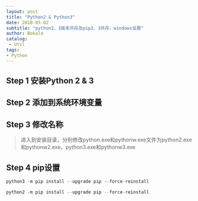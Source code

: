 ```yaml
---
layout: post
title: "Python2 & Python3"
date: 2018-05-02 
subtitle: "python2、3版本共存及pip2、3共存，windows设置"
author: Bokala
catalog:
 - Util
tags: 
- Python
---
```



## Step 1 安装Python 2 & 3

## Step 2 添加到系统环境变量

## Step 3 修改名称

> 进入到安装目录，分别修改python.exe和pythonw.exe文件为python2.exe和pythonw2.exe，python3.exe和pythonw3.exe

## Step 4 pip设置

```python
python3 -m pip install --upgrade pip --force-reinstall
``` 

```python
python2 -m pip install --upgrade pip --force-reinstall
``` 
